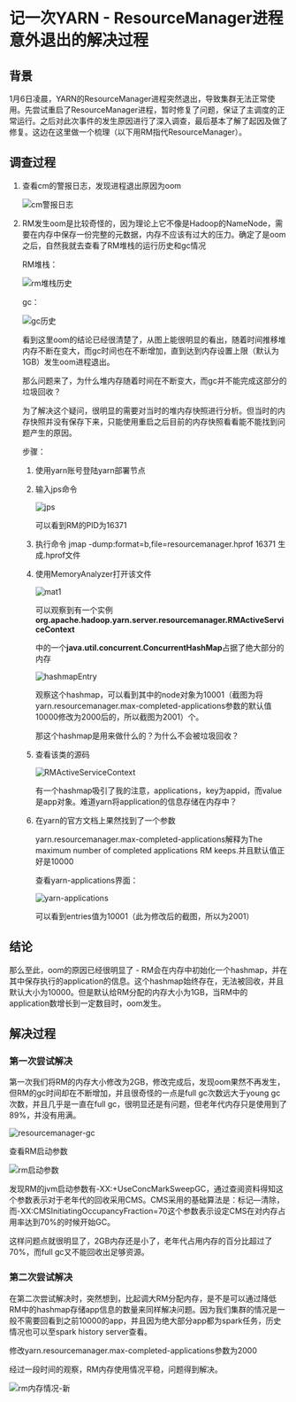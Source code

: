 # 记一次YARN - ResourceManager进程意外退出的解决过程

## 背景

1月6日凌晨，YARN的ResourceManager进程突然退出，导致集群无法正常使用。先尝试重启了ResourceManager进程，暂时修复了问题，保证了主调度的正常运行。之后对此次事件的发生原因进行了深入调查，最后基本了解了起因及做了修复。这边在这里做一个梳理（以下用RM指代ResourceManager）。

## 调查过程

1. 查看cm的警报日志，发现进程退出原因为oom

   ![cm警报日志](https://github.com/jiandongchen/notes/blob/main/summary/yarn/images/cm警报日志.jpg)

2. RM发生oom是比较奇怪的，因为理论上它不像是Hadoop的NameNode，需要在内存中保存一份完整的元数据，内存不应该有过大的压力。确定了是oom之后，自然我就去查看了RM堆栈的运行历史和gc情况

   RM堆栈：

   ![rm堆栈历史](https://github.com/jiandongchen/notes/blob/main/summary/yarn/images/rm堆栈历史.png)

   gc：

   ![gc历史](https://github.com/jiandongchen/notes/blob/main/summary/yarn/images/gc历史.png)

   看到这里oom的结论已经很清楚了，从图上能很明显的看出，随着时间推移堆内存不断在变大，而gc时间也在不断增加，直到达到内存设置上限（默认为1GB）发生oom进程退出。

   那么问题来了，为什么堆内存随着时间在不断变大，而gc并不能完成这部分的垃圾回收？

   为了解决这个疑问，很明显的需要对当时的堆内存快照进行分析。但当时的内存快照并没有保存下来，只能使用重启之后目前的内存快照看看能不能找到问题产生的原因。

   步骤：

   1. 使用yarn账号登陆yarn部署节点

   2. 输入jps命令

      ![jps](https://github.com/jiandongchen/notes/blob/main/summary/yarn/images/jps.jpg)

      可以看到RM的PID为16371

   3. 执行命令 jmap -dump:format=b,file=resourcemanager.hprof 16371 生成.hprof文件

   4. 使用MemoryAnalyzer打开该文件

      ![mat1](https://github.com/jiandongchen/notes/blob/main/summary/yarn/images/mat1.jpg)

      可以观察到有一个实例**org.apache.hadoop.yarn.server.resourcemanager.RMActiveServiceContext**

      中的一个**java.util.concurrent.ConcurrentHashMap**占据了绝大部分的内存

      ![hashmapEntry](https://github.com/jiandongchen/notes/blob/main/summary/yarn/images/hashmapEntry.jpg)

      观察这个hashmap，可以看到其中的node对象为10001（截图为将yarn.resourcemanager.max-completed-applications参数的默认值10000修改为2000后的，所以截图为2001）个。

      那这个hashmap是用来做什么的？为什么不会被垃圾回收？

   5. 查看该类的源码

      ![RMActiveServiceContext](https://github.com/jiandongchen/notes/blob/main/summary/yarn/images/RMActiveServiceContext.png)

      有一个hashmap吸引了我的注意，applications，key为appid，而value是app对象。难道yarn将application的信息存储在内存中？

   6. 在yarn的官方文档上果然找到了一个参数

      yarn.resourcemanager.max-completed-applications解释为The maximum number of completed applications RM keeps.并且默认值正好是10000

      查看yarn-applications界面：

      ![yarn-applications](https://github.com/jiandongchen/notes/blob/main/summary/yarn/images/yarn-applications.png)

      可以看到entries值为10001（此为修改后的截图，所以为2001）

## 结论

那么至此，oom的原因已经很明显了 - RM会在内存中初始化一个hashmap，并在其中保存执行的application的信息。这个hashmap始终存在，无法被回收，并且默认大小为10000。但是默认给RM分配的内存大小为1GB，当RM中的application数增长到一定数目时，oom发生。

## 解决过程

### 第一次尝试解决

第一次我们将RM的内存大小修改为2GB，修改完成后，发现oom果然不再发生，但RM的gc时间却在不断增加，并且很奇怪的一点是full gc次数远大于young gc次数，并且几乎是一直在full gc，很明显还是有问题，但老年代内存只是使用到了89%，并没有用满。

![resourcemanager-gc](C:\Users\jiandong.chen\Desktop\resourcemanager-gc.png)

查看RM启动参数

![rm启动参数](C:\Users\jiandong.chen\Desktop\rm启动参数.jpg)

发现RM的jvm启动参数有-XX:+UseConcMarkSweepGC，通过查阅资料得知这个参数表示对于老年代的回收采用CMS。CMS采用的基础算法是：标记—清除，而-XX:CMSInitiatingOccupancyFraction=70这个参数表示设定CMS在对内存占用率达到70%的时候开始GC。

这样问题点就很明显了，2GB内存还是小了，老年代占用内存的百分比超过了70%，而full gc又不能回收出足够资源。

### 第二次尝试解决

在第二次尝试解决时，突然想到，比起调大RM分配内存，是不是可以通过降低RM中的hashmap存储app信息的数量来同样解决问题。因为我们集群的情况是一般不需要回看到之前10000的app，并且因为绝大部分app都为spark任务，历史情况也可以至spark history server查看。

修改yarn.resourcemanager.max-completed-applications参数为2000

经过一段时间的观察，RM内存使用情况平稳，问题得到解决。

![rm内存情况-新](C:\Users\jiandong.chen\Desktop\rm内存情况-新.jpg)

